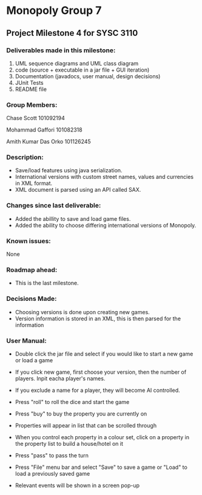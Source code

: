 # Monopoly Group 7

## Project Milestone 4 for SYSC 3110

### Deliverables made in this milestone:

1. UML sequence diagrams and UML class diagram
2. code (source + executable in  a jar file + GUI iteration)
3. Documentation (javadocs, user manual, design decisions)
4. JUnit Tests
5. README file

### Group Members:

Chase Scott 101092194

Mohammad Gaffori 101082318

Amith Kumar Das Orko 101126245

### Description:

- Save/load features using java serialization. 
- International versions with custom street names, values and currencies in XML format. 
- XML document is parsed using an API called SAX.

### Changes since last deliverable:

- Added the abillity to save and load game files.
- Added the ability to choose differing international versions of Monopoly.

### Known issues:

None

### Roadmap ahead:

- This is the last milestone.

### Decisions Made:

- Choosing versions is done upon creating new games.
- Version information is stored in an XML, this is then parsed for the information

### User Manual:

-  Double click the jar file and select if you would like to start a new game or load a game

-  If you click new game, first choose your version, then the number of players. Inpit eacha player's names.

-  If you exclude a name for a player, they will become AI controlled.

- Press "roll" to roll the dice and start the game

- Press "buy" to buy the property you are currently on

- Properties will appear in list that can be scrolled through

- When you control each property in a colour set, click on a property in the property list to build a house/hotel on it

- Press "pass" to pass the turn

- Press "File" menu bar and select "Save" to save a game or "Load" to load a previously saved game  

- Relevant events will be shown in a screen pop-up

